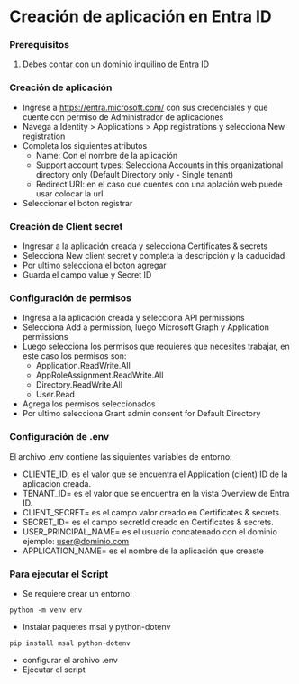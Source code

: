 # Creación de aplicación en Entra ID

### Prerequisitos
1. Debes contar con un dominio inquilino de Entra ID

### Creación de aplicación
- Ingrese a https://entra.microsoft.com/ con sus credenciales y que cuente con permiso de Administrador de aplicaciones
- Navega a Identity > Applications > App registrations y selecciona New registration
- Completa los siguientes atributos
  - Name: Con el nombre de la aplicación 
  - Support account types: Selecciona Accounts in this organizational directory only (Default Directory only - Single tenant)
  - Redirect URI: en el caso que cuentes con una aplación web puede usar colocar la url
- Seleccionar el boton registrar

### Creación de Client secret
- Ingresar a la aplicación creada y selecciona Certificates & secrets
- Selecciona New client secret y completa la descripción y la caducidad
- Por ultimo selecciona el boton agregar
- Guarda el campo value y Secret ID

### Configuración de permisos
- Ingresa a la aplicación creada y selecciona API permissions
- Selecciona Add a permission, luego Microsoft Graph y Application permissions
- Luego selecciona los permisos que requieres que necesites trabajar, en este caso los permisos son:
  - Application.ReadWrite.All
  - AppRoleAssignment.ReadWrite.All
  - Directory.ReadWrite.All
  - User.Read
- Agrega los permisos seleccionados
- Por ultimo selecciona Grant admin consent for Default Directory

### Configuración de .env
El archivo .env contiene las siguientes variables de entorno:
- CLIENTE_ID, es el valor que se encuentra el Application (client) ID de la aplicacion creada.
- TENANT_ID= es el valor que se encuentra en la vista Overview de Entra ID.
- CLIENT_SECRET= es el campo valor creado en Certificates & secrets.
- SECRET_ID= es el campo secretId creado en Certificates & secrets.
- USER_PRINCIPAL_NAME= es el usuario concatenado con el dominio ejemplo: user@dominio.com
- APPLICATION_NAME= es el nombre de la aplicación que creaste

### Para ejecutar el Script
- Se requiere crear un entorno:
```
python -m venv env
```
- Instalar paquetes msal y python-dotenv
```
pip install msal python-dotenv
```
- configurar el archivo .env
- Ejecutar el script